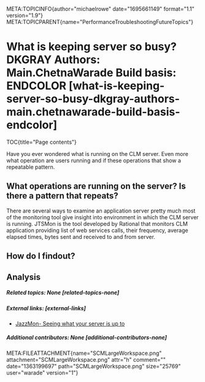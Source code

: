 META:TOPICINFO{author="michaelrowe" date="1695661149" format="1.1"
version="1.9"}
META:TOPICPARENT{name="PerformanceTroubleshootingFutureTopics"}

# What is keeping server so busy? DKGRAY Authors: Main.ChetnaWarade Build basis: ENDCOLOR [what-is-keeping-server-so-busy-dkgray-authors-main.chetnawarade-build-basis-endcolor]

TOC{title="Page contents"}

Have you ever wondered what is running on the CLM server. Even more what
operation are users running and if these operations that show a
repeatable pattern.

## What operations are running on the server? Is there a pattern that repeats?

There are several ways to examine an application server pretty much most
of the monitoring tool give insight into environment in which the CLM
server is running. JTSMon is the tool developed by Rational that
monitors CLM application providing list of web services calls, their
frequency, average elapsed times, bytes sent and received to and from
server.

## How do I findout?

## Analysis

##### Related topics: None [related-topics-none]

##### External links: [external-links]

-   [JazzMon- Seeing what your server is up
    to](https://jazz.net/library/article/822/)

##### Additional contributors: None [additional-contributors-none]

META:FILEATTACHMENT{name="SCMLargeWorkspace.png"
attachment="SCMLargeWorkspace.png" attr="h" comment="" date="1363199697"
path="SCMLargeWorkspace.png" size="25769" user="warade" version="1"}
